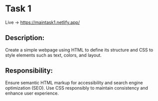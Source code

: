 # Task 1
Live -> https://maintask1.netlify.app/
## Description:
Create a simple webpage using HTML to define its structure and CSS to style elements such as text, colors, and layout.
## Responsibility:
Ensure semantic HTML markup for accessibility and search engine optimization (SEO). Use CSS responsibly to maintain consistency and enhance user experience.
